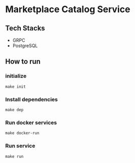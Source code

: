 # Marketplace Catalog Service

## Tech Stacks 
- GRPC
- PostgreSQL

## How to run
### initialize
`make init`
### Install dependencies
`make dep`
### Run docker services
`make docker-run`
### Run service
`make run`

